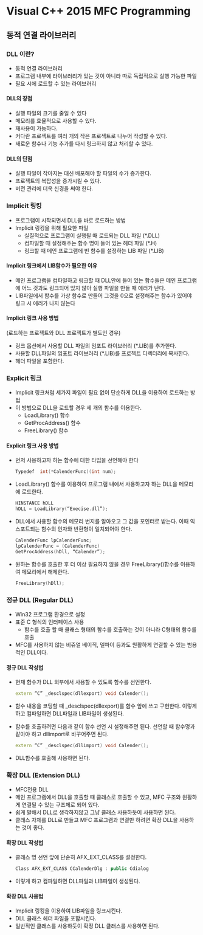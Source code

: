 # Visual C++ 2015 MFC Programming

## 동적 연결 라이브러리

### DLL 이란?

- 동적 연결 라이브러리
- 프로그램 내부에 라이브러리가 있는 것이 아니라 따로 독립적으로 실행 가능한 파일
- 필요 시에 로드할 수 있는 라이브러리



#### DLL의 장점

- 실행 파일의 크기를 줄일 수 있다
- 메모리를 효율적으로 사용할 수 있다.
- 재사용이 가능하다.
- 커다란 프로젝트를 여러 개의 작은 프로젝트로 나누어 작성할 수 있다.
- 새로운 함수나 기능 추가를 다시 링크하지 않고 처리할 수 있다.



#### DLL의 단점

- 실행 파일이 작아지는 대신 배포해야 할 파일의 수가 증가한다.
- 프로젝트의 복잡성을 증가시킬 수 있다.
- 버전 관리에 더욱 신경을 써야 한다.



### Implicit 링킹

- 프로그램이 시작되면서 DLL을 바로 로드하는 방법
- Implicit 링킹을 위해 필요한 파일
  - 실질적으로 프로그램이 실행될 때 로드되는 DLL 파일 (*.DLL)
  - 컴파일할 때 설정해주는 함수 명이 들어 있는 헤더 파일 (*.H)
  - 링크할 때 메인 프로그램에 빈 함수를 설정하는 LIB 파일 (*.LIB)



#### Implicit 링크에서 LIB함수가 필요한 이유

- 메인 프로그램을 컴파일하고 링크할 때 DLL안에 들어 있는 함수들은 메인 프로그램에 어느 것과도 링크되어 있지 않아 실행 파일을 만들 때 에러가 난다.
- LIB파일에서 함수를 가상 함수로 만들어 그것을 0으로 설정해주는 함수가 있어야 링크 시 에러가 나지 않는다



#### Implicit 링크 사용 방법

(로드하는 프로젝트와 DLL 프로젝트가 별도인 경우)

- 링크 옵션에서 사용할 DLL 파일의 임포트 라이브러리 (*.LIB)를 추가한다.
- 사용할 DLL파일의 임포트 라이브러리 (*.LIB)를 프로젝트 디렉터리에 복사한다.
- 헤더 파일을 포함한다.



### Explicit 링크

- Implicit 링크처럼 세가지 파일이 필요 없이 단순하게 DLL을 이용하여 로드하는 방법
- 이 방법으로 DLL을 로드할 경우 세 개의 함수를 이용한다.
  - LoadLibrary() 함수
  - GetProcAddress() 함수
  - FreeLibrary() 함수



#### Explicit 링크 사용 방법

- 먼저 사용하고자 하는 함수에 대한 타입을 선언해야 한다

  ```c++
  Typedef  int(*CalenderFunc)(int num);
  ```

- LoadLibrary() 함수를 이용하여 프로그램 내에서 사용하고자 하는 DLL을 메모리에 로드한다.

  ```c++
  HINSTANCE hDLL
  hDLL = LoadLibrary(“Execise.dll”);
  ```

- DLL에서 사용할 함수의 메모리 번지를 알아오고 그 값을 포인터로 받는다. 이때 익스포트되는 함수의 인자와 반환형이 일치되어야 한다.

  ```c++
  CalenderFunc lpCalenderFunc;
  lpCalenderFunc = (CalenderFunc) 
  GetProcAddress(hDll, “Calender”);
  ```

- 원하는 함수를 호출한 후 더 이상 필요하지 않을 경우 FreeLibrary()함수를 이용하여 메모리에서 해제한다.

  ```c++
  FreeLibrary(hDll);
  ```

  

### 정규 DLL (Regular DLL)

- Win32 프로그램 환경으로 설정
- 표준 C 형식의 인터페이스 사용
  - 함수를 호출 할 때 클래스 형태의 함수를 호출하는 것이 아니라 C형태의 함수를 호출
- MFC를 사용하지 않는 비쥬얼 베이직, 델파이 등과도 원활하게 연결할 수 있는 범용적인 DLL이다.



#### 정규  DLL 작성법

- 현재 함수가 DLL 외부에서 사용할 수 있도록 함수를 선언한다.

  ```c++
  extern “C” _desclspec(dllexport) void Calender();
  ```

- 함수 내용을 코딩할 때 _desclspec(dllexport)를  함수 앞에 쓰고 구현한다.
  이렇게 하고 컴파일하면 DLL파일과  LIB파일이 생성된다.

- 함수를 호출하려면 다음과 같이 함수 선언 시 설정해주면 된다. 선언할 때 함수명과 같아야 하고 dllimport로 바꾸어주면 된다.

  ```c++
  extern “C” _desclspec(dllimport) void Calender();
  ```

- DLL함수를 호출해 사용하면 된다.



### 확장 DLL (Extension DLL)

- MFC전용 DLL
- 메인 프로그램에서 DLL을 호출할 때 클래스로 호출할 수 있고, MFC 구조와 원활하게 연결될 수 있는 구조체로 되어 있다.
- 쉽게 말해서 DLL로 생각하지않고 그냥 클래스 사용하듯이 사용하면 된다.
- 클래스 자체를 DLL로 만들고 MFC 프로그램과 연결만 하려면 확장 DLL을 사용하는 것이 좋다.



#### 확장 DLL 작성법

- 클래스 명 선언 앞에 단순히 AFX_EXT_CLASS를 설정한다.

  ```c++
  Class AFX_EXT_CLASS CCalenderDlg : public Cdialog
  ```

- 이렇게 하고 컴파일하면 DLL파일과 LIB파일이 생성된다.



#### 확장 DLL 사용법

- Implicit 링킹을 이용하여 LIB파일을 링크시킨다.
- DLL 클래스 헤더 파일을 포함시킨다.
- 일반적인 클래스를 사용하듯이 확정 DLL 클래스를 사용하면 된다.